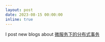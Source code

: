 ```yaml
---
layout: post
date: 2023-08-15 00:00:00
inline: true
---
```


I post new blogs about [微服务下的分布式事务](/blog/tag/microservices/)
